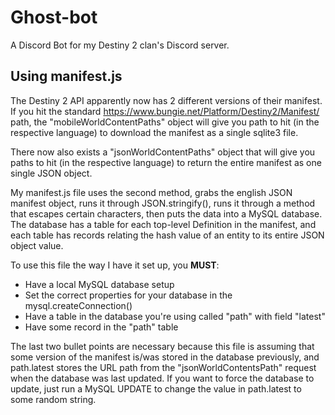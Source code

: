 # Ghost-bot
A Discord Bot for my Destiny 2 clan's Discord server.

## Using manifest.js
The Destiny 2 API apparently now has 2 different versions of their manifest. If you hit the standard https://www.bungie.net/Platform/Destiny2/Manifest/ path, the "mobileWorldContentPaths" object will give you path to hit (in the respective language) to download the manifest as a single sqlite3 file.

There now also exists a "jsonWorldContentPaths" object that will give you paths to hit (in the respective language) to return the entire manifest as one single JSON object. 

My manifest.js file uses the second method, grabs the english JSON manifest object, runs it through JSON.stringify(), runs it through a method that escapes certain characters, then puts the data into a MySQL database. The database has a table for each top-level Definition in the manifest, and each table has records relating the hash value of an entity to its entire JSON object value.

To use this file the way I have it set up, you **MUST**:
- Have a local MySQL database setup
- Set the correct properties for your database in the mysql.createConnection()
- Have a table in the database you're using called "path" with field "latest"
- Have some record in the "path" table

The last two bullet points are necessary because this file is assuming that some version of the manifest is/was stored in the database previously, and path.latest stores the URL path from the "jsonWorldContentsPath" request when the database was last updated. If you want to force the database to update, just run a MySQL UPDATE to change the value in path.latest to some random string.
